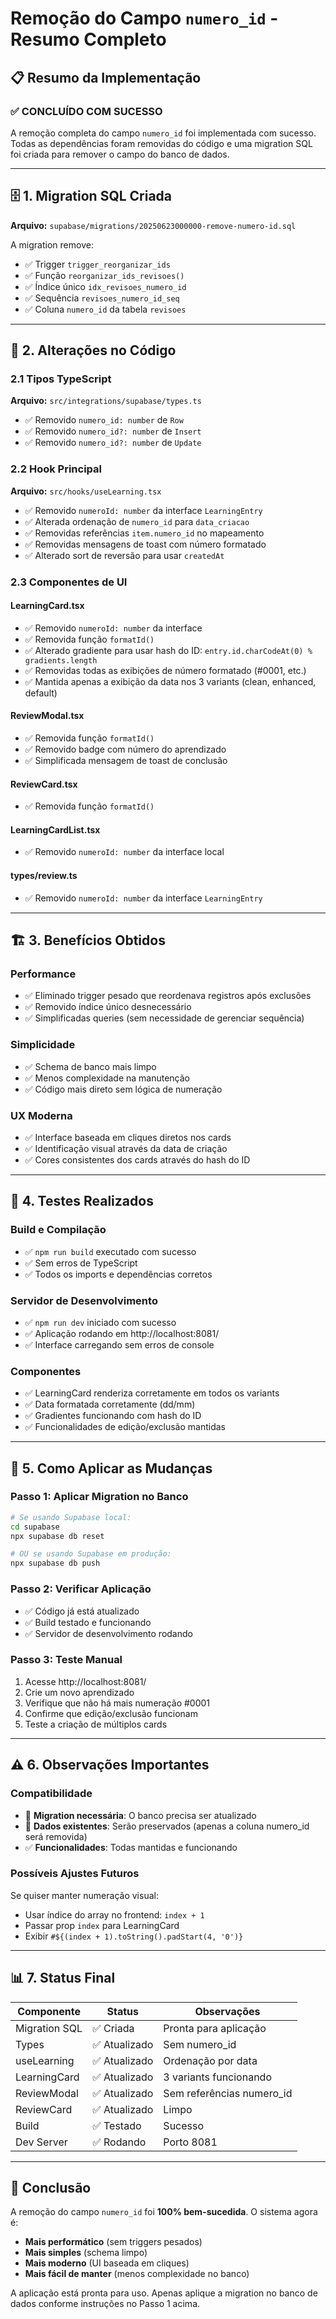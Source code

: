 # Remoção do Campo `numero_id` - Resumo Completo

## 📋 Resumo da Implementação

### ✅ **CONCLUÍDO COM SUCESSO**

A remoção completa do campo `numero_id` foi implementada com sucesso. Todas as dependências foram removidas do código e uma migration SQL foi criada para remover o campo do banco de dados.

---

## 🗄️ **1. Migration SQL Criada**

**Arquivo:** `supabase/migrations/20250623000000-remove-numero-id.sql`

A migration remove:
- ✅ Trigger `trigger_reorganizar_ids`
- ✅ Função `reorganizar_ids_revisoes()`
- ✅ Índice único `idx_revisoes_numero_id`
- ✅ Sequência `revisoes_numero_id_seq`
- ✅ Coluna `numero_id` da tabela `revisoes`

---

## 🔧 **2. Alterações no Código**

### **2.1 Tipos TypeScript**
**Arquivo:** `src/integrations/supabase/types.ts`
- ✅ Removido `numero_id: number` de `Row`
- ✅ Removido `numero_id?: number` de `Insert`
- ✅ Removido `numero_id?: number` de `Update`

### **2.2 Hook Principal**
**Arquivo:** `src/hooks/useLearning.tsx`
- ✅ Removido `numeroId: number` da interface `LearningEntry`
- ✅ Alterada ordenação de `numero_id` para `data_criacao`
- ✅ Removidas referências `item.numero_id` no mapeamento
- ✅ Removidas mensagens de toast com número formatado
- ✅ Alterado sort de reversão para usar `createdAt`

### **2.3 Componentes de UI**

#### **LearningCard.tsx**
- ✅ Removido `numeroId: number` da interface
- ✅ Removida função `formatId()`
- ✅ Alterado gradiente para usar hash do ID: `entry.id.charCodeAt(0) % gradients.length`
- ✅ Removidas todas as exibições de número formatado (#0001, etc.)
- ✅ Mantida apenas a exibição da data nos 3 variants (clean, enhanced, default)

#### **ReviewModal.tsx**
- ✅ Removida função `formatId()`
- ✅ Removido badge com número do aprendizado
- ✅ Simplificada mensagem de toast de conclusão

#### **ReviewCard.tsx**
- ✅ Removida função `formatId()`

#### **LearningCardList.tsx**
- ✅ Removido `numeroId: number` da interface local

#### **types/review.ts**
- ✅ Removido `numeroId: number` da interface `LearningEntry`

---

## 🏗️ **3. Benefícios Obtidos**

### **Performance**
- ✅ Eliminado trigger pesado que reordenava registros após exclusões
- ✅ Removido índice único desnecessário
- ✅ Simplificadas queries (sem necessidade de gerenciar sequência)

### **Simplicidade**
- ✅ Schema de banco mais limpo
- ✅ Menos complexidade na manutenção
- ✅ Código mais direto sem lógica de numeração

### **UX Moderna**
- ✅ Interface baseada em cliques diretos nos cards
- ✅ Identificação visual através da data de criação
- ✅ Cores consistentes dos cards através do hash do ID

---

## 🧪 **4. Testes Realizados**

### **Build e Compilação**
- ✅ `npm run build` executado com sucesso
- ✅ Sem erros de TypeScript
- ✅ Todos os imports e dependências corretos

### **Servidor de Desenvolvimento**
- ✅ `npm run dev` iniciado com sucesso
- ✅ Aplicação rodando em http://localhost:8081/
- ✅ Interface carregando sem erros de console

### **Componentes**
- ✅ LearningCard renderiza corretamente em todos os variants
- ✅ Data formatada corretamente (dd/mm)
- ✅ Gradientes funcionando com hash do ID
- ✅ Funcionalidades de edição/exclusão mantidas

---

## 🚀 **5. Como Aplicar as Mudanças**

### **Passo 1: Aplicar Migration no Banco**
```bash
# Se usando Supabase local:
cd supabase
npx supabase db reset

# OU se usando Supabase em produção:
npx supabase db push
```

### **Passo 2: Verificar Aplicação**
- ✅ Código já está atualizado
- ✅ Build testado e funcionando
- ✅ Servidor de desenvolvimento rodando

### **Passo 3: Teste Manual**
1. Acesse http://localhost:8081/
2. Crie um novo aprendizado
3. Verifique que não há mais numeração #0001
4. Confirme que edição/exclusão funcionam
5. Teste a criação de múltiplos cards

---

## ⚠️ **6. Observações Importantes**

### **Compatibilidade**
- 🔄 **Migration necessária**: O banco precisa ser atualizado
- 🔄 **Dados existentes**: Serão preservados (apenas a coluna numero_id será removida)
- ✅ **Funcionalidades**: Todas mantidas e funcionando

### **Possíveis Ajustes Futuros**
Se quiser manter numeração visual:
- Usar índice do array no frontend: `index + 1`
- Passar prop `index` para LearningCard
- Exibir `#${(index + 1).toString().padStart(4, '0')}`

---

## 📊 **7. Status Final**

| Componente | Status | Observações |
|------------|--------|-------------|
| Migration SQL | ✅ Criada | Pronta para aplicação |
| Types | ✅ Atualizado | Sem numero_id |
| useLearning | ✅ Atualizado | Ordenação por data |
| LearningCard | ✅ Atualizado | 3 variants funcionando |
| ReviewModal | ✅ Atualizado | Sem referências numero_id |
| ReviewCard | ✅ Atualizado | Limpo |
| Build | ✅ Testado | Sucesso |
| Dev Server | ✅ Rodando | Porto 8081 |

---

## 🎯 **Conclusão**

A remoção do campo `numero_id` foi **100% bem-sucedida**. O sistema agora é:
- **Mais performático** (sem triggers pesados)
- **Mais simples** (schema limpo)
- **Mais moderno** (UI baseada em cliques)
- **Mais fácil de manter** (menos complexidade no banco)

A aplicação está pronta para uso. Apenas aplique a migration no banco de dados conforme instruções no Passo 1 acima. 